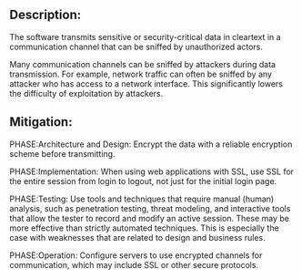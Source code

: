 ## Description:

The software transmits sensitive or security-critical data in cleartext in a communication channel that can be sniffed by unauthorized actors.

Many communication channels can be sniffed by attackers during data transmission. For example, network traffic can often be sniffed by any attacker who has access to a network interface. This significantly lowers the difficulty of exploitation by attackers.

## Mitigation:


PHASE:Architecture and Design:
Encrypt the data with a reliable encryption scheme before transmitting.

PHASE:Implementation:
When using web applications with SSL, use SSL for the entire session from login to logout, not just for the initial login page.

PHASE:Testing:
Use tools and techniques that require manual (human) analysis, such as penetration testing, threat modeling, and interactive tools that allow the tester to record and modify an active session. These may be more effective than strictly automated techniques. This is especially the case with weaknesses that are related to design and business rules.

PHASE:Operation:
Configure servers to use encrypted channels for communication, which may include SSL or other secure protocols.


